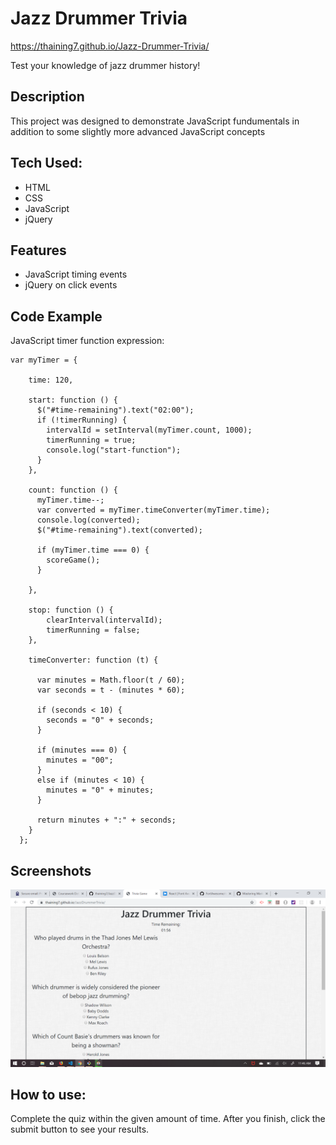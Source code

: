 # Jazz Drummer Trivia

https://thaining7.github.io/Jazz-Drummer-Trivia/

Test your knowledge of jazz drummer history!

## Description

This project was designed to demonstrate JavaScript fundumentals in addition to some slightly more advanced JavaScript concepts

## Tech Used:

* HTML
* CSS
* JavaScript
* jQuery

## Features

* JavaScript timing events
* jQuery on click events

## Code Example

JavaScript timer function expression: 

```
var myTimer = {

    time: 120,

    start: function () {
      $("#time-remaining").text("02:00");
      if (!timerRunning) {
        intervalId = setInterval(myTimer.count, 1000);
        timerRunning = true;
        console.log("start-function");
      }
    },

    count: function () {
      myTimer.time--;
      var converted = myTimer.timeConverter(myTimer.time);
      console.log(converted);
      $("#time-remaining").text(converted);

      if (myTimer.time === 0) {
        scoreGame();
      }

    },

    stop: function () {
        clearInterval(intervalId);
        timerRunning = false;
    },

    timeConverter: function (t) {

      var minutes = Math.floor(t / 60);
      var seconds = t - (minutes * 60);

      if (seconds < 10) {
        seconds = "0" + seconds;
      }

      if (minutes === 0) {
        minutes = "00";
      }
      else if (minutes < 10) {
        minutes = "0" + minutes;
      }

      return minutes + ":" + seconds;
    }
  };
```

## Screenshots

![App Screenshot](/assets/images/Screenshot.png)

## How to use:

Complete the quiz within the given amount of time. After you finish, click the submit button to see your results.
